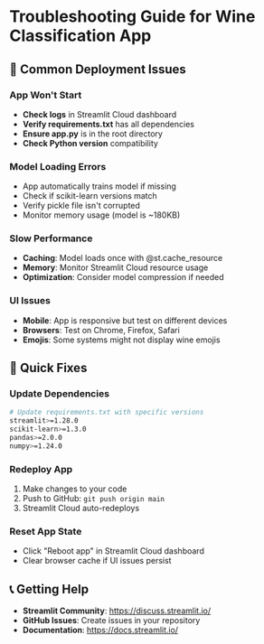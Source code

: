 # Troubleshooting Guide for Wine Classification App

## 🚨 Common Deployment Issues

### **App Won't Start**
- **Check logs** in Streamlit Cloud dashboard
- **Verify requirements.txt** has all dependencies
- **Ensure app.py** is in the root directory
- **Check Python version** compatibility

### **Model Loading Errors**
- App automatically trains model if missing
- Check if scikit-learn versions match
- Verify pickle file isn't corrupted
- Monitor memory usage (model is ~180KB)

### **Slow Performance**
- **Caching**: Model loads once with @st.cache_resource
- **Memory**: Monitor Streamlit Cloud resource usage
- **Optimization**: Consider model compression if needed

### **UI Issues**
- **Mobile**: App is responsive but test on different devices
- **Browsers**: Test on Chrome, Firefox, Safari
- **Emojis**: Some systems might not display wine emojis

## 🔧 Quick Fixes

### **Update Dependencies**
```bash
# Update requirements.txt with specific versions
streamlit>=1.28.0
scikit-learn>=1.3.0
pandas>=2.0.0
numpy>=1.24.0
```

### **Redeploy App**
1. Make changes to your code
2. Push to GitHub: `git push origin main`
3. Streamlit Cloud auto-redeploys

### **Reset App State**
- Click "Reboot app" in Streamlit Cloud dashboard
- Clear browser cache if UI issues persist

## 📞 Getting Help
- **Streamlit Community**: https://discuss.streamlit.io/
- **GitHub Issues**: Create issues in your repository
- **Documentation**: https://docs.streamlit.io/